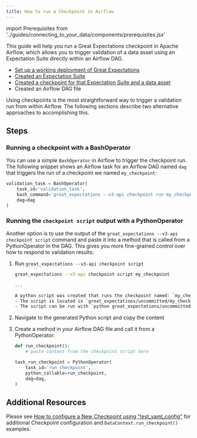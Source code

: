 ```yaml
---
title: How to run a Checkpoint in Airflow
---
```

import Prerequisites from '../guides/connecting_to_your_data/components/prerequisites.jsx'

This guide will help you run a Great Expectations checkpoint in Apache Airflow, which allows you to trigger validation of a data asset using an Expectation Suite directly within an Airflow DAG.

<Prerequisites>

- [Set up a working deployment of Great Expectations](../tutorials/getting_started/intro.md)
- [Created an Expectation Suite](../guides/connecting_to_your_data/how_to_create_a_new_expectation_suite_using_the_cli.md)
- [Created a checkpoint for that Expectation Suite and a data asset](../guides/validation/checkpoints/how_to_create_a_new_checkpoint.md)
- Created an Airflow DAG file

</Prerequisites>

Using checkpoints is the most straightforward way to trigger a validation run from within Airflow. The following sections describe two alternative approaches to accomplishing this.

Steps
-----

### Running a checkpoint with a BashOperator

You can use a simple `BashOperator` in Airflow to trigger the checkpoint run. The following snippet shows an Airflow task for an Airflow DAG named `dag` that triggers the run of a checkpoint we named `my_checkpoint`:

```python
validation_task = BashOperator(
    task_id='validation_task',
    bash_command='great_expectations --v3-api checkpoint run my_checkpoint',
    dag=dag
)
```

### Running the `checkpoint script` output with a PythonOperator

Another option is to use the output of the `great_expectations --v3-api checkpoint script` command and paste it into a method that is called from a PythonOperator in the DAG. This gives you more fine-grained control over how to respond to validation results:

1. Run `great_expectations --v3-api checkpoint script`

    ```bash
    great_expectations --v3-api checkpoint script my_checkpoint

    ...

    A python script was created that runs the checkpoint named: `my_checkpoint`
    - The script is located in `great_expectations/uncommitted/my_checkpoint.py`
    - The script can be run with `python great_expectations/uncommitted/my_checkpoint.py`
    ```

2. Navigate to the generated Python script and copy the content
3. Create a method in your Airflow DAG file and call it from a PythonOperator:

    ```python
    def run_checkpoint():
        # paste content from the checkpoint script here

    task_run_checkpoint = PythonOperator(
        task_id='run_checkpoint',
        python_callable=run_checkpoint,
        dag=dag,
    )
    ```

Additional Resources
--------------------

Please see [How to configure a New Checkpoint using "test_yaml_config"](../guides/validation/checkpoints/how_to_configure_a_new_checkpoint_using_test_yaml_config.md) for additional Checkpoint configuration and `DataContext.run_checkpoint()` examples.

